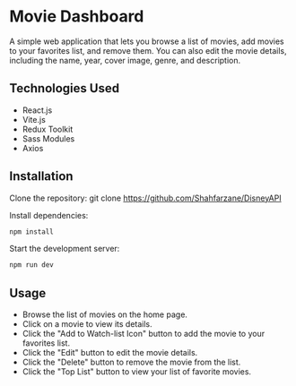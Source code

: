 # Movie Dashboard

A simple web application that lets you browse a list of movies, add movies to your favorites list, and remove them. You can also edit the movie details, including the name, year, cover image, genre, and description.

## Technologies Used

- React.js
- Vite.js
- Redux Toolkit
- Sass Modules
- Axios

## Installation

Clone the repository: git clone https://github.com/Shahfarzane/DisneyAPI

Install dependencies:

```sh
npm install
```

Start the development server:

```sh
npm run dev
```

## Usage

- Browse the list of movies on the home page.
- Click on a movie to view its details.
- Click the "Add to Watch-list Icon" button to add the movie to your favorites list.
- Click the "Edit" button to edit the movie details.
- Click the "Delete" button to remove the movie from the list.
- Click the "Top List" button to view your list of favorite movies.
